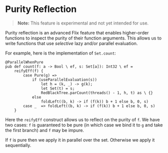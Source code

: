 # Purity Reflection

> **Note:** This feature is experimental and not yet intended for use.

Purity reflection is an advanced Flix feature that enables higher-order functions to inspect
the purity of their function arguments. This allows us to write functions that use _selective_ lazy
and/or parallel evaluation.

For example, here is the implementation of `Set.count`:

```flix
@ParallelWhenPure
pub def count(f: a -> Bool \ ef, s: Set[a]): Int32 \ ef =
    reifyEff(f) {
        case Pure(g) =>
            if (useParallelEvaluation(s))
                let h = (k, _) -> g(k);
                let Set(t) = s;
                RedBlackTree.parCount(threads() - 1, h, t) as \ {}
            else
                foldLeft((b, k) -> if (f(k)) b + 1 else b, 0, s)
        case _  => foldLeft((b, k) -> if (f(k)) b + 1 else b, 0, s)
    }
```

Here the `reifyEff` construct allows us to reflect on the purity of `f`.
We have two cases: `f` is guaranteed to be pure (in which case we bind it to `g` and
take the first branch) and `f` may be impure.

If `f` is pure then we apply it in parallel over the set. Otherwise we apply it
sequentially.
